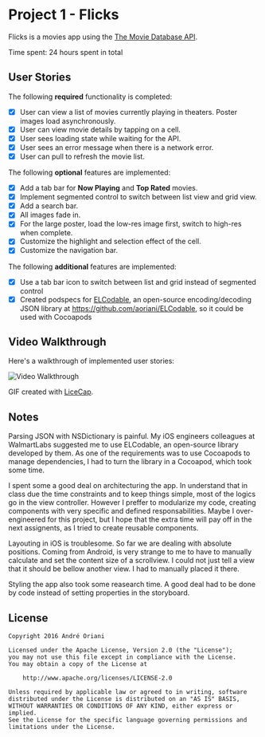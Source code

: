 # Project 1 - Flicks

Flicks is a movies app using the [The Movie Database API](http://docs.themoviedb.apiary.io/#).

Time spent: 24 hours spent in total

## User Stories

The following **required** functionality is completed:

- [x] User can view a list of movies currently playing in theaters. Poster images load asynchronously.
- [x] User can view movie details by tapping on a cell.
- [x] User sees loading state while waiting for the API.
- [x] User sees an error message when there is a network error.
- [x] User can pull to refresh the movie list.

The following **optional** features are implemented:

- [x] Add a tab bar for **Now Playing** and **Top Rated** movies.
- [x] Implement segmented control to switch between list view and grid view.
- [x] Add a search bar.
- [x] All images fade in.
- [x] For the large poster, load the low-res image first, switch to high-res when complete.
- [x] Customize the highlight and selection effect of the cell.
- [x] Customize the navigation bar.

The following **additional** features are implemented:

- [x] Use a tab bar icon to switch between list and grid instead of segmented control
- [x] Created podspecs for [ELCodable](https://github.com/Electrode-iOS/ELCodable), an open-source encoding/decoding JSON library at https://github.com/aoriani/ELCodable, so it could be used with Cocoapods

## Video Walkthrough

Here's a walkthrough of implemented user stories:

![Video Walkthrough](walktrough.gif)

GIF created with [LiceCap](http://www.cockos.com/licecap/).

## Notes

Parsing JSON with NSDictionary is painful. My iOS engineers colleagues at WalmartLabs suggested me to use ELCodable, an open-source library developed by them. As one of the requirements was to use Cocoapods to manage dependencies, I had to turn the library in a Cocoapod, which took some time.

I spent some a good deal on architecturing the app. In understand that in class due the time constraints and to keep things simple, most of the logics go in the view controller. However I preffer to modularize my code, creating components with very specific and defined responsabilities. Maybe I over-engineered for this project, but I hope that the extra time will pay off in the next assignents, as I tried to create reusable components.

Layouting in iOS is troublesome. So far we are dealing with absolute positions. Coming from Android, is very strange to me to have to manually calculate and set the content size of a scrollview. I could not just tell a view that it should be bellow another view. I had to manually placed it there. 

Styling the app also took some reasearch time. A good deal had to be done by code instead of setting properties in the storyboard. 


## License

    Copyright 2016 André Oriani

    Licensed under the Apache License, Version 2.0 (the "License");
    you may not use this file except in compliance with the License.
    You may obtain a copy of the License at

        http://www.apache.org/licenses/LICENSE-2.0

    Unless required by applicable law or agreed to in writing, software
    distributed under the License is distributed on an "AS IS" BASIS,
    WITHOUT WARRANTIES OR CONDITIONS OF ANY KIND, either express or implied.
    See the License for the specific language governing permissions and
    limitations under the License.
